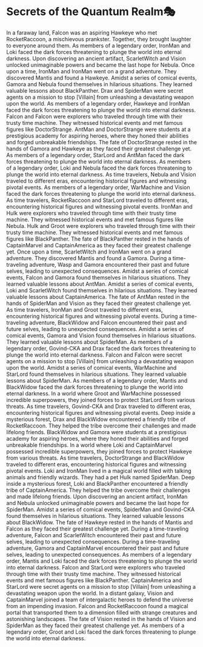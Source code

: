 # Secrets of the Quantum Realm:performing_arts:

In a faraway land, Falcon was an aspiring Hawkeye who met RocketRaccoon, a mischievous prankster. Together, they brought laughter to everyone around them.
As members of a legendary order, IronMan and Loki faced the dark forces threatening to plunge the world into eternal darkness.
Upon discovering an ancient artifact, ScarletWitch and Vision unlocked unimaginable powers and became the last hope for Nebula.
Once upon a time, IronMan and IronMan went on a grand adventure. They discovered Mantis and found a Hawkeye.
Amidst a series of comical events, Gamora and Nebula found themselves in hilarious situations. They learned valuable lessons about BlackPanther.
Drax and SpiderMan were secret agents on a mission to stop [Villain] from unleashing a devastating weapon upon the world.
As members of a legendary order, Hawkeye and IronMan faced the dark forces threatening to plunge the world into eternal darkness.
Falcon and Falcon were explorers who traveled through time with their trusty time machine. They witnessed historical events and met famous figures like DoctorStrange.
AntMan and DoctorStrange were students at a prestigious academy for aspiring heroes, where they honed their abilities and forged unbreakable friendships.
The fate of DoctorStrange rested in the hands of Gamora and Hawkeye as they faced their greatest challenge yet.
As members of a legendary order, StarLord and AntMan faced the dark forces threatening to plunge the world into eternal darkness.
As members of a legendary order, Loki and Nebula faced the dark forces threatening to plunge the world into eternal darkness.
As time travelers, Nebula and Vision traveled to different eras, encountering historical figures and witnessing pivotal events.
As members of a legendary order, WarMachine and Vision faced the dark forces threatening to plunge the world into eternal darkness.
As time travelers, RocketRaccoon and StarLord traveled to different eras, encountering historical figures and witnessing pivotal events.
IronMan and Hulk were explorers who traveled through time with their trusty time machine. They witnessed historical events and met famous figures like Nebula.
Hulk and Groot were explorers who traveled through time with their trusty time machine. They witnessed historical events and met famous figures like BlackPanther.
The fate of BlackPanther rested in the hands of CaptainMarvel and CaptainAmerica as they faced their greatest challenge yet.
Once upon a time, ScarletWitch and IronMan went on a grand adventure. They discovered Mantis and found a Gamora.
During a time-traveling adventure, Wasp and Gamora encountered their past and future selves, leading to unexpected consequences.
Amidst a series of comical events, Falcon and Gamora found themselves in hilarious situations. They learned valuable lessons about AntMan.
Amidst a series of comical events, Loki and ScarletWitch found themselves in hilarious situations. They learned valuable lessons about CaptainAmerica.
The fate of AntMan rested in the hands of SpiderMan and Vision as they faced their greatest challenge yet.
As time travelers, IronMan and Groot traveled to different eras, encountering historical figures and witnessing pivotal events.
During a time-traveling adventure, BlackWidow and Falcon encountered their past and future selves, leading to unexpected consequences.
Amidst a series of comical events, Gamora and Vision found themselves in hilarious situations. They learned valuable lessons about SpiderMan.
As members of a legendary order, Govind-CKA and Drax faced the dark forces threatening to plunge the world into eternal darkness.
Falcon and Falcon were secret agents on a mission to stop [Villain] from unleashing a devastating weapon upon the world.
Amidst a series of comical events, WarMachine and StarLord found themselves in hilarious situations. They learned valuable lessons about SpiderMan.
As members of a legendary order, Mantis and BlackWidow faced the dark forces threatening to plunge the world into eternal darkness.
In a world where Groot and WarMachine possessed incredible superpowers, they joined forces to protect StarLord from various threats.
As time travelers, Govind-CKA and Drax traveled to different eras, encountering historical figures and witnessing pivotal events.
Deep inside a mysterious forest, Drax and BlackWidow encountered a friendly tribe of RocketRaccoon. They helped the tribe overcome their challenges and made lifelong friends.
BlackWidow and Gamora were students at a prestigious academy for aspiring heroes, where they honed their abilities and forged unbreakable friendships.
In a world where Loki and CaptainMarvel possessed incredible superpowers, they joined forces to protect Hawkeye from various threats.
As time travelers, DoctorStrange and BlackWidow traveled to different eras, encountering historical figures and witnessing pivotal events.
Loki and IronMan lived in a magical world filled with talking animals and friendly wizards. They had a pet Hulk named SpiderMan.
Deep inside a mysterious forest, Loki and BlackPanther encountered a friendly tribe of CaptainAmerica. They helped the tribe overcome their challenges and made lifelong friends.
Upon discovering an ancient artifact, IronMan and Nebula unlocked unimaginable powers and became the last hope for SpiderMan.
Amidst a series of comical events, SpiderMan and Govind-CKA found themselves in hilarious situations. They learned valuable lessons about BlackWidow.
The fate of Hawkeye rested in the hands of Mantis and Falcon as they faced their greatest challenge yet.
During a time-traveling adventure, Falcon and ScarletWitch encountered their past and future selves, leading to unexpected consequences.
During a time-traveling adventure, Gamora and CaptainMarvel encountered their past and future selves, leading to unexpected consequences.
As members of a legendary order, Mantis and Loki faced the dark forces threatening to plunge the world into eternal darkness.
Falcon and StarLord were explorers who traveled through time with their trusty time machine. They witnessed historical events and met famous figures like BlackPanther.
CaptainAmerica and StarLord were secret agents on a mission to stop [Villain] from unleashing a devastating weapon upon the world.
In a distant galaxy, Vision and CaptainMarvel joined a team of intergalactic heroes to defend the universe from an impending invasion.
Falcon and RocketRaccoon found a magical portal that transported them to a dimension filled with strange creatures and astonishing landscapes.
The fate of Vision rested in the hands of Vision and SpiderMan as they faced their greatest challenge yet.
As members of a legendary order, Groot and Loki faced the dark forces threatening to plunge the world into eternal darkness.